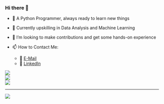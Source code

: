 ### Hi there 👋
- 🐍 A Python Programmer, always ready to learn new things
- 🌱 Currently upskilling in Data Analysis and Machine Learning
- 👯 I’m looking to make contributions and get some hands-on experience

- 📫 How to Contact Me:
   - :e-mail: [E-Mail](chaudharytesh@gmail.com)
   - :office: [LinkedIn](https://www.linkedin.com/in/tesh-chaudhary-ab56b0202/)

![](https://github-readme-stats.vercel.app/api?username=teshchaudhary&theme=dark&hide_border=false&include_all_commits=true&count_private=false)<br/>
![](https://github-readme-streak-stats.herokuapp.com/?user=teshchaudhary&theme=dark&hide_border=false)<br/>
![](https://github-readme-stats.vercel.app/api/top-langs/?username=teshchaudhary&theme=dark&hide_border=false&include_all_commits=true&count_private=false&layout=compact)

---

[![](https://visitcount.itsvg.in/api?id=tesh&label=Profile%20Views&color=9&icon=2&pretty=true)](https://visitcount.itsvg.in)
